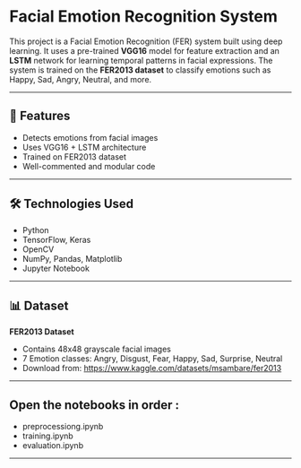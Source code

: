 # Facial Emotion Recognition System

This project is a Facial Emotion Recognition (FER) system built using deep learning. It uses a pre-trained **VGG16** model for feature extraction and an **LSTM** network for learning temporal patterns in facial expressions. The system is trained on the **FER2013 dataset** to classify emotions such as Happy, Sad, Angry, Neutral, and more.

---

## 🚀 Features

- Detects emotions from facial images
- Uses VGG16 + LSTM architecture
- Trained on FER2013 dataset
- Well-commented and modular code

---

## 🛠️ Technologies Used

- Python  
- TensorFlow, Keras  
- OpenCV  
- NumPy, Pandas, Matplotlib  
- Jupyter Notebook

---

## 📊 Dataset

**FER2013 Dataset**  
- Contains 48x48 grayscale facial images  
- 7 Emotion classes: Angry, Disgust, Fear, Happy, Sad, Surprise, Neutral  
- Download from: https://www.kaggle.com/datasets/msambare/fer2013

---
## Open the notebooks in order :

- preprocessiong.ipynb
- training.ipynb
- evaluation.ipynb

---
